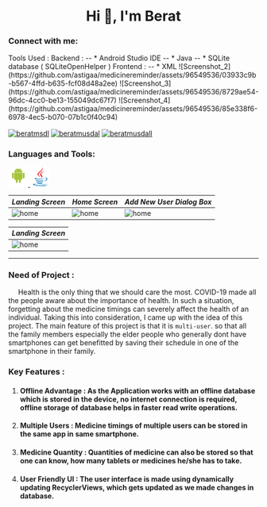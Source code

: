 <h1 align="center">Hi 👋, I'm Berat</h1>
<h3 align="left">Connect with me:</h3>
<p align="left">
 Tools Used :
 Backend :
--  * Android Studio IDE
--  * Java 
--  * SQLite database ( SQLiteOpenHelper )
 Frontend :
--  * XML
  ![Screenshot_2](https://github.com/astigaa/medicinereminder/assets/96549536/03933c9b-b567-4ffd-b635-fcf08d48a2ee)
![Screenshot_3](https://github.com/astigaa/medicinereminder/assets/96549536/8729ae54-96dc-4cc0-be13-155049dc67f7)
![Screenshot_4](https://github.com/astigaa/medicinereminder/assets/96549536/85e338f6-6978-4ec5-b070-07b1c0f40c94)

<a href="https://twitter.com/beratmsdl" target="blank"><img align="center" src="https://raw.githubusercontent.com/rahuldkjain/github-profile-readme-generator/master/src/images/icons/Social/twitter.svg" alt="beratmsdl" height="30" width="40" /></a>
<a href="https://linkedin.com/in/beratmusdal" target="blank"><img align="center" src="https://raw.githubusercontent.com/rahuldkjain/github-profile-readme-generator/master/src/images/icons/Social/linked-in-alt.svg" alt="beratmusdal" height="30" width="40" /></a>
<a href="https://instagram.com/beratmusdall" target="blank"><img align="center" src="https://raw.githubusercontent.com/rahuldkjain/github-profile-readme-generator/master/src/images/icons/Social/instagram.svg" alt="beratmusdall" height="30" width="40" /></a>
</p>

<h3 align="left">Languages and Tools:</h3>
<p align="left"> <a href="https://developer.android.com" target="_blank" rel="noreferrer"> <img src="https://raw.githubusercontent.com/devicons/devicon/master/icons/android/android-original-wordmark.svg" alt="android" width="40" height="40"/> </a> <a href="https://www.java.com" target="_blank" rel="noreferrer"> <img src="https://raw.githubusercontent.com/devicons/devicon/master/icons/java/java-original.svg" alt="java" width="40" height="40"/> </a> </p>

  
  
| _Landing Screen_    |          _Home Screen_                     |               _Add New User Dialog Box_ |
|---------------------|--------------------------------------------|-----------------------------------------|
|<img src="https://github.com/astigaa/medicinereminder/assets/96549536/00041cf5-63c3-4676-8b49-bfc0acdce535" alt="home" width="300"/> | <img src="https://github.com/astigaa/medicinereminder/assets/96549536/03933c9b-b567-4ffd-b635-fcf08d48a2ee" alt="home" width="300"/> | <img src="https://github.com/astigaa/medicinereminder/assets/96549536/8729ae54-96dc-4cc0-be13-155049dc67f7" alt="home" width="300"/> |

| _Landing Screen_    |
|---------------------|
|<img src="https://github.com/astigaa/medicinereminder/assets/96549536/85e338f6-6978-4ec5-b070-07b1c0f40c94" alt="home" width="300"/> |
---




### Need of Project :
&nbsp;&nbsp;&nbsp;&nbsp; Health is the only thing that we should care the most. COVID-19 made all the people aware about the importance of health. In such a situation, forgetting about the medicine timings can severely affect the health of an individual. Taking this into consideration, I came up with the idea of this project. The main feature of this project is that it is `multi-user`. so that all the family members especially the elder people who generally dont have smartphones can get benefitted by saving their schedule in one of the smartphone in their family.

### Key Features :
1. #### **Offline Advantage** : As the Application works with an offline database which is stored in the device, no internet connection is required, offline storage of database helps in faster read write operations.
2. #### **Multiple Users** : Medicine timings of multiple users can be stored in the same app in same smartphone.
3. #### **Medicine Quantity** : Quantities of medicine can also be stored so that one can know, how many tablets or medicines he/she has to take.
4. #### **User Friendly UI** : The user interface is made using dynamically updating RecyclerViews, which gets updated as we made changes in database.

